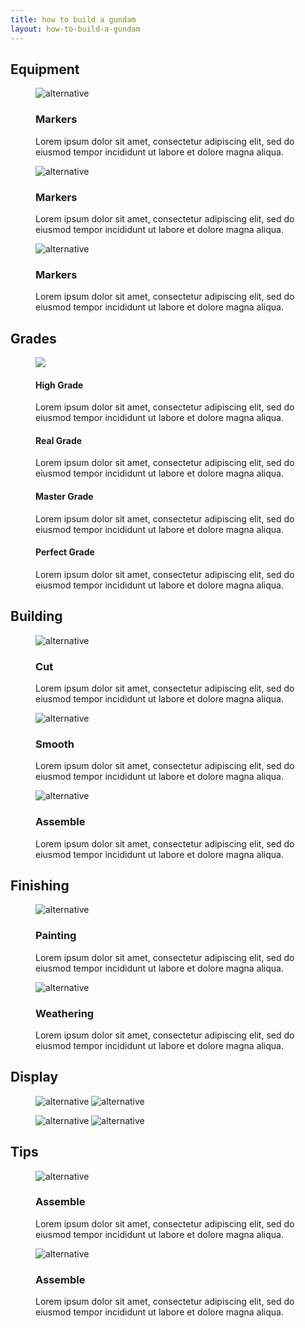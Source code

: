 ```yaml
---
title: how to build a gundam
layout: how-to-build-a-gundam
---
```


<!-- Equipment section -->

<section>
    <article>
        <h2>Equipment</h2>
        <div class="equipment">
            <div class="container">
                <figure>
                    <img src="/how-to-build-a-gundam/resources/images/tools.jpeg" alt="alternative">
                    <figcaption>
                        <div class="caption"><h3>Markers</h3><p>Lorem ipsum dolor sit amet, consectetur adipiscing elit, sed do eiusmod tempor incididunt ut labore et dolore magna aliqua.</p></div>
                    </figcaption>
                </figure>
            </div>
        </div>
        <div class="equipment">
            <div class="container">
                <figure>
                    <img src="/how-to-build-a-gundam/resources/images/god-hands.jpeg" alt="alternative">
                    <figcaption>
                        <div class="caption"><h3>Markers</h3><p>Lorem ipsum dolor sit amet, consectetur adipiscing elit, sed do eiusmod tempor incididunt ut labore et dolore magna aliqua.</p></div>
                    </figcaption>
                </figure>
            </div>
        </div>
        <div class="equipment">
            <div class="container">
                <figure>
                    <img src="/how-to-build-a-gundam/resources/images/5Dh7rb6HB0A.jpg" alt="alternative">
                    <figcaption>
                        <div class="caption"><h3>Markers</h3><p>Lorem ipsum dolor sit amet, consectetur adipiscing elit, sed do eiusmod tempor incididunt ut labore et dolore magna aliqua.</p></div>
                    </figcaption>
                </figure>
            </div>
        </div>
    </article>
</section>


<!-- Grades section -->

<section>
    <article>
        <div class="grades">
        <h2 class="heading">Grades</h2>
            <div class="container">
                <figure>
                    <img src="/how-to-build-a-gundam/resources/images/Unicorn_Regular_Box_Art.jpg">
                    <figcaption>
                        <div class="caption">
                            <h4>High Grade</h4><p>Lorem ipsum dolor sit amet, consectetur adipiscing elit, sed do eiusmod tempor incididunt ut labore et dolore magna aliqua.</p>
                        </div>
                        <div class="caption">
                            <h4>Real Grade</h4><p>Lorem ipsum dolor sit amet, consectetur adipiscing elit, sed do eiusmod tempor incididunt ut labore et dolore magna aliqua.</p>
                        </div>
                        <div class="caption">
                            <h4>Master Grade</h4><p>Lorem ipsum dolor sit amet, consectetur adipiscing elit, sed do eiusmod tempor incididunt ut labore et dolore magna aliqua.</p>
                        </div>
                        <div class="caption">
                            <h4>Perfect Grade</h4><p>Lorem ipsum dolor sit amet, consectetur adipiscing elit, sed do eiusmod tempor incididunt ut labore et dolore magna aliqua.</p>
                        </div>
                    </figcaption>
                </figure>
            </div>
        </div>
    </article>
</section>


<!-- Build section -->

<section>
    <article>
        <h2 class="heading">Building</h2>
        <div class="build">
            <div class="container">
                <figure>
                    <img src="/how-to-build-a-gundam/resources/images/Altron_01.jpg" alt="alternative">
                    <figcaption>
                        <div class="caption"><h3>Cut</h3><p>Lorem ipsum dolor sit amet, consectetur adipiscing elit, sed do eiusmod tempor incididunt ut labore et dolore magna aliqua.</p></div>
                    </figcaption>
                </figure>
            </div>
        </div>
        <div class="build">
            <div class="container">
                <figure>
                    <img src="/how-to-build-a-gundam/resources/images/Sandrock-custom_Altron_heads.jpg" alt="alternative">
                    <figcaption>
                        <div class="caption"><h3>Smooth</h3><p>Lorem ipsum dolor sit amet, consectetur adipiscing elit, sed do eiusmod tempor incididunt ut labore et dolore magna aliqua.</p></div>
                    </figcaption>
                </figure>
            </div>
        </div>
        <div class="build">
            <div class="container">
                <figure>
                    <img src="/how-to-build-a-gundam/resources/images/Sandrock-custom_pilot-03.jpg" alt="alternative">
                    <figcaption>
                        <div class="caption"><h3>Assemble</h3><p>Lorem ipsum dolor sit amet, consectetur adipiscing elit, sed do eiusmod tempor incididunt ut labore et dolore magna aliqua.</p></div>
                    </figcaption>
                </figure>
            </div>
        </div>
    </article>
</section>


<!-- Finishing section -->

<section>
    <article>
        <h2>Finishing</h2>
        <div class="finish">
            <div class="container">
                <figure>
                    <img src="/how-to-build-a-gundam/resources/images/Altron_05.jpg" alt="alternative">
                    <figcaption>
                        <div class="caption"><h3>Painting</h3><p>Lorem ipsum dolor sit amet, consectetur adipiscing elit, sed do eiusmod tempor incididunt ut labore et dolore magna aliqua.</p></div>
                    </figcaption>
                </figure>
            </div>
        </div>
        <div class="finish">
            <div class="container">
                <figure>
                    <img src="/how-to-build-a-gundam/resources/images/Sandrock-custom_04.jpg" alt="alternative">
                    <figcaption>
                        <div class="caption"><h3>Weathering</h3><p>Lorem ipsum dolor sit amet, consectetur adipiscing elit, sed do eiusmod tempor incididunt ut labore et dolore magna aliqua.</p></div>
                    </figcaption>
                </figure>
            </div>
        </div>
    </article>
</section>


<!-- Display section -->

<section>
    <article>
        <h2>Display</h2>
        <div class="display">
            <div class="container">
                <figure>
                    <img src="/how-to-build-a-gundam/resources/images/5Dh7rb6HB0A.jpg" alt="alternative">
                    <img src="/how-to-build-a-gundam/resources/images/5Dh7rb6HB0A.jpg" alt="alternative">
                </figure>
                <figure>
                    <img src="/how-to-build-a-gundam/resources/images/5Dh7rb6HB0A.jpg" alt="alternative">
                    <img src="/how-to-build-a-gundam/resources/images/5Dh7rb6HB0A.jpg" alt="alternative">
                </figure>
            </div>
        </div>
    </article>
</section>


<!-- Tips section -->

<section>
    <article>
        <h2 class="heading">Tips</h2>
        <div class="tips">
            <div class="container">
                <figure>
                    <img src="/how-to-build-a-gundam/resources/images/Altron_02.jpg" alt="alternative">
                    <figcaption>
                        <div class="caption"><h3>Assemble</h3><p>Lorem ipsum dolor sit amet, consectetur adipiscing elit, sed do eiusmod tempor incididunt ut labore et dolore magna aliqua.</p></div>
                    </figcaption>
                </figure>
            </div>
        </div>
        <div class="tips">
            <div class="container">
                <figure>
                    <img src="/how-to-build-a-gundam/resources/images/Sandrock-custom_03.jpg" alt="alternative">
                    <figcaption>
                        <div class="caption"><h3>Assemble</h3><p>Lorem ipsum dolor sit amet, consectetur adipiscing elit, sed do eiusmod tempor incididunt ut labore et dolore magna aliqua.</p></div>
                    </figcaption>
                </figure>
            </div>
        </div>
    </article>
</section>